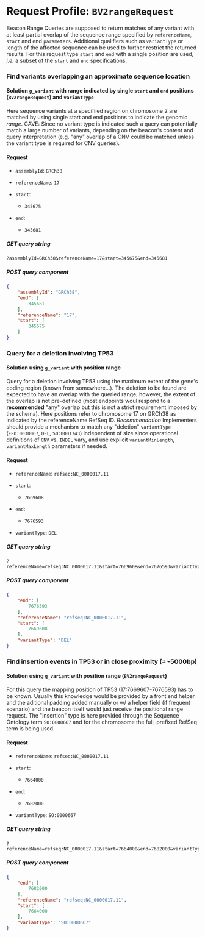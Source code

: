 # Request Profile: `BV2rangeRequest`

Beacon Range Queries are supposed to return matches of any variant with at least partial overlap of the sequence range specified by `referenceName`, `start` and end `parameters`. Additional qualifiers such as `variantType` or length of the affected sequence can be used to further restrict the returned results. For this request type `start` and `end` with a single position are used, _i.e._ a subset of the `start` and `end` specifications.

### Find variants overlapping an approximate sequence location
#### Solution `g_variant` with range indicated by single `start` and `end` positions (`BV2rangeRequest`) and `variantType`
Here sequence variants at a specifiied region on chromosome 2 are matched by using single start and end positions to indicate the genomic *range*.
CAVE: Since no variant type is indicated such a query can potentially match a large number of variants, depending on the beacon's content and query interpretation (e.g. "any" overlap of a CNV could be matched unless the variant type is required for CNV queries).
#### Request 
    
* `assemblyId`: `GRCh38`    
    
* `referenceName`: `17`    
    
* `start`:     
    - `345675`        
    
* `end`:     
    - `345681`        

##### GET query string
```
?assemblyId=GRCh38&referenceName=17&start=345675&end=345681
```

##### POST query component 
```json
{
    "assemblyId": "GRCh38",
    "end": [
        345681
    ],
    "referenceName": "17",
    "start": [
        345675
    ]
}
```


### Query for a deletion involving TP53
#### Solution using `g_variant` with position range
Query for a deletion involving TP53 using the maximum extent of the gene's coding region (known from somewhere...). The deletion to be found are expected to have an overlap with the queried range; however, the extent of the overlap is not pre-defined (most endpoints woul respond to a **recommended** "any" overlap but this is not a strict requirement imposed by the schema). Here positions refer to chromosome 17 on GRCh38 as indicated by the referenceName RefSeq ID.
*Recommendation* Implementers should provide a mechanism to match any "deletion" `variantType` (`EFO:0030067`, `DEL`, `SO:0001743`) independent of size since operational definitions of `CNV` vs. `INDEL` vary, and use explicit `variantMinLength`, `variantMaxLength` parameters if needed.
#### Request 
    
* `referenceName`: `refseq:NC_0000017.11`    
    
* `start`:     
    - `7669608`        
    
* `end`:     
    - `7676593`        
    
* `variantType`: `DEL`    

##### GET query string
```
?referenceName=refseq:NC_0000017.11&start=7669608&end=7676593&variantType=DEL
```

##### POST query component 
```json
{
    "end": [
        7676593
    ],
    "referenceName": "refseq:NC_0000017.11",
    "start": [
        7669608
    ],
    "variantType": "DEL"
}
```


### Find insertion events in TP53 or in close proximity (±~5000bp)
#### Solution using `g_variant` with position range (`BV2rangeRequest`)
For this query the mapping position of TP53 (17:7669607-7676593) has to be known. Usually this knowledge would be provided by a front end helper and the aditional padding added manually or w/ a helper field (if frequent scenario) and the beacon itself would just receive the positional range request.
The "insertion" type is here provided through the Sequence Ontology term `SO:0000667` and for the chromosome the full, prefixed RefSeq term is being used.
#### Request 
    
* `referenceName`: `refseq:NC_0000017.11`    
    
* `start`:     
    - `7664000`        
    
* `end`:     
    - `7682000`        
    
* `variantType`: `SO:0000667`    

##### GET query string
```
?referenceName=refseq:NC_0000017.11&start=7664000&end=7682000&variantType=SO:0000667
```

##### POST query component 
```json
{
    "end": [
        7682000
    ],
    "referenceName": "refseq:NC_0000017.11",
    "start": [
        7664000
    ],
    "variantType": "SO:0000667"
}
```
